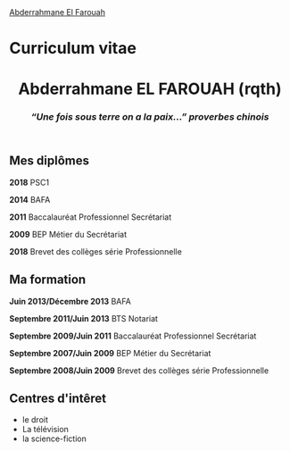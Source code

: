 <div class="badge-base LI-profile-badge" data-locale="fr_FR" data-size="medium" data-theme="light" data-type="VERTICAL" data-vanity="abderrahmaneelf" data-version="v1"><a class="badge-base__link LI-simple-link" href="https://fr.linkedin.com/in/abderrahmaneelf?trk=profile-badge">Abderrahmane El Farouah</a></div>
              
# Curriculum vitae
<!DOCTYPE html>
<html>
<height: 100%>
<head>
    <meta charset="utf-8" />
    <link rel="stylesheet" href="cv.css" />  
    <meta name=viewport content="width=device-width"/>
</head>
<BODY>
                <div class="lisere"></div>
      <header>
        <div class="banniere"></div>
    <h1>Abderrahmane EL FAROUAH (rqth)</h1>  
    <h3><i>“Une fois sous terre on a la paix...” proverbes chinois</i> </h3>
    </header>
<SECTION>
        </div>
    <div id="conteneur"></div>
        <div class="diplome">
    <h2>Mes diplômes</h2>
    <p>
        <p><strong>2018</strong>                           PSC1</p>
        <p><strong>2014</strong>                           BAFA</p>
        <p><strong>2011</strong>                           Baccalauréat Professionnel Secrétariat</p>
        <p><strong>2009</strong>                           BEP Métier du Secrétariat</P>
        <p><strong>2018</strong>                           Brevet des collèges série Professionnelle</p>
        </p>
        </div>
            <div class="formation">
        <h2>Ma formation</h2>
        <p>
            <P><strong>Juin 2013/Décembre 2013</strong>        BAFA</P>
            <P><strong>Septembre 2011/Juin 2013</strong>       BTS Notariat</P>
            <P><strong>Septembre 2009/Juin 2011</strong>       Baccalauréat Professionnel Secrétariat</P>
            <P><strong>Septembre 2007/Juin 2009</strong>       BEP Métier du Secrétariat</P>
            <P><strong>Septembre 2008/Juin 2009</strong>       Brevet des collèges série Professionnelle</P>
        </p>
            </div>
            <div class="competences">
        <h2>Centres d'intêret</h2>
        <p>
            <UL>
                <li>le droit</li>
                <li>La télévision</li>
                <li>la science-fiction</li>
            </UL>
        </p>
                </div>
    </SECTION>
    </BODY>
        </html>
